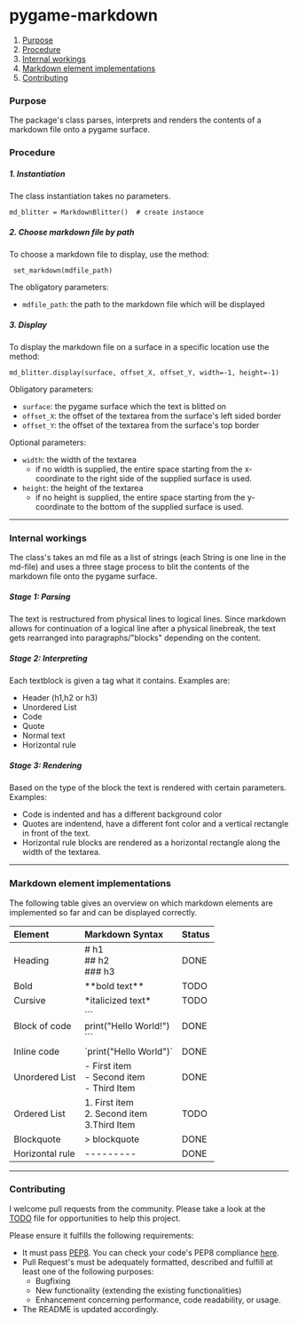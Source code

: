 
# pygame-markdown


1. [Purpose](#Purpose)
2. [Procedure](#Procedure)
3. [Internal workings](#Internal-workings)
4. [Markdown element implementations](#Markdown-element-implementations)
5. [Contributing](#Contributing)

### Purpose

The package's class parses, interprets and renders the contents of a markdown file onto a pygame surface. 

### Procedure
##### 1. Instantiation
The class instantiation takes no parameters. 
```
md_blitter = MarkdownBlitter()  # create instance 
```

##### 2. Choose markdown file by path
To choose a markdown file to display, use the method:
```
 set_markdown(mdfile_path) 
```

The obligatory parameters: 
- `mdfile_path`: the path to the markdown file which will be displayed

##### 3. Display
To display the markdown file on a surface in a specific location use the method: 
 ```
 md_blitter.display(surface, offset_X, offset_Y, width=-1, height=-1)  
```
Obligatory parameters: 
- `surface`: the pygame surface which the text is blitted on 
- `offset_X`: the offset of the textarea from the surface's left sided border
- `offset_Y`: the offset of the textarea from the surface's top border

Optional parameters:
- `width`: the width of the textarea 
    - if no width is supplied, the entire space starting from the x-coordinate to the right side of the supplied surface is used. 
- `height`: the height of the textarea
    - if no height is supplied, the entire space starting from the y-coordinate to the bottom of the supplied surface is used.

---

### Internal workings
The class's takes an md file as a list of strings (each String is one line in the md-file) and 
uses a three stage process to blit the contents of the markdown file onto the pygame surface. 


##### Stage 1: Parsing
The text is restructured from physical lines to logical lines. 
Since markdown allows for continuation of a logical line
after a physical linebreak, the text gets rearranged into paragraphs/"blocks" depending on the content. 
 
##### Stage 2: Interpreting
Each textblock is given a tag what it contains. Examples are:
- Header (h1,h2 or h3)
- Unordered List
- Code 
- Quote
- Normal text
- Horizontal rule 

##### Stage 3: Rendering
Based on the type of the block the text is rendered with certain parameters. Examples:
- Code is indented and has a different background color 
- Quotes are indentend, have a different font color and a vertical rectangle in front of the text. 
- Horizontal rule blocks are rendered as a horizontal rectangle along the width of the textarea.

----
     
### Markdown element implementations
The following table gives an overview on which markdown elements are implemented so far and can be displayed correctly.

| Element       | Markdown Syntax     | Status |
| :------------- | :---------- | :---------- |
|  Heading | # h1 <br/>## h2 <br/>### h3   | DONE |
| Bold |  \*\*bold text\*\* | TODO |
| Cursive | \*italicized text\* |TODO |
| Block of code   | \``` <br/>print("Hello World!") <br/> \``` | DONE |
| Inline code | \`print("Hello World")\` | DONE |
| Unordered List | - First item <br/>- Second item <br/>- Third Item |  DONE | 
| Ordered List | 1. First item <br/>2. Second item <br/>3.Third Item | TODO |
| Blockquote | \> blockquote | DONE |
| Horizontal rule | --------- | DONE |

----

### Contributing
I welcome pull requests from the community. 
Please take a look at the [TODO](https://github.com/CribberSix/pygame-markdown/blob/master/TODO.txt) file for opportunities to help this project. 

Please ensure it fulfills the following requirements:
- It must pass [PEP8](https://www.python.org/dev/peps/pep-0008/). You can check your code's PEP8 compliance [here](http://pep8online.com/checkresult).
- Pull Request's must be adequately formatted, described and fulfill at least one of the following purposes:
    - Bugfixing    
    - New functionality (extending the existing functionalities)
    - Enhancement concerning performance, code readability, or usage. 
- The README is updated accordingly.
